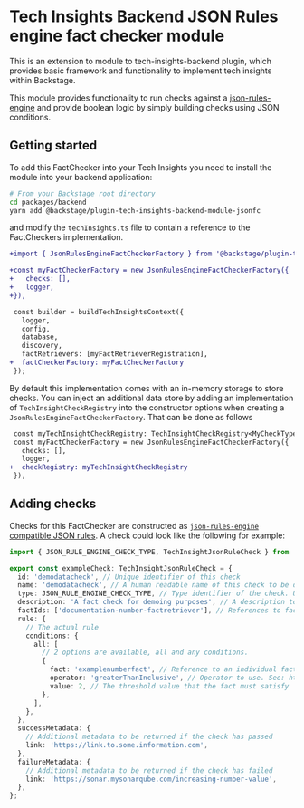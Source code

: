 # Tech Insights Backend JSON Rules engine fact checker module

This is an extension to module to tech-insights-backend plugin, which provides basic framework and functionality to implement tech insights within Backstage.

This module provides functionality to run checks against a [json-rules-engine](https://github.com/CacheControl/json-rules-engine) and provide boolean logic by simply building checks using JSON conditions.

## Getting started

To add this FactChecker into your Tech Insights you need to install the module into your backend application:

```bash
# From your Backstage root directory
cd packages/backend
yarn add @backstage/plugin-tech-insights-backend-module-jsonfc
```

and modify the `techInsights.ts` file to contain a reference to the FactCheckers implementation.

```diff
+import { JsonRulesEngineFactCheckerFactory } from '@backstage/plugin-tech-insights-backend-module-jsonfc';

+const myFactCheckerFactory = new JsonRulesEngineFactCheckerFactory({
+   checks: [],
+   logger,
+}),

 const builder = buildTechInsightsContext({
   logger,
   config,
   database,
   discovery,
   factRetrievers: [myFactRetrieverRegistration],
+  factCheckerFactory: myFactCheckerFactory
 });
```

By default this implementation comes with an in-memory storage to store checks. You can inject an additional data store by adding an implementation of `TechInsightCheckRegistry` into the constructor options when creating a `JsonRulesEngineFactCheckerFactory`. That can be done as follows

```diff
 const myTechInsightCheckRegistry: TechInsightCheckRegistry<MyCheckType> = // snip
 const myFactCheckerFactory = new JsonRulesEngineFactCheckerFactory({
   checks: [],
   logger,
+  checkRegistry: myTechInsightCheckRegistry
 }),

```

## Adding checks

Checks for this FactChecker are constructed as [`json-rules-engine` compatible JSON rules](https://github.com/CacheControl/json-rules-engine/blob/master/docs/rules.md#conditions). A check could look like the following for example:

```ts
import { JSON_RULE_ENGINE_CHECK_TYPE, TechInsightJsonRuleCheck } from '@backstage/plugin-tech-insights-backend-module-jsonfc';

export const exampleCheck: TechInsightJsonRuleCheck = {
  id: 'demodatacheck', // Unique identifier of this check
  name: 'demodatacheck', // A human readable name of this check to be displayed in the UI
  type: JSON_RULE_ENGINE_CHECK_TYPE, // Type identifier of the check. Used to run logic against, determine persistence option to use and render correct components on the UI
  description: 'A fact check for demoing purposes', // A description to be displayed in the UI
  factIds: ['documentation-number-factretriever'], // References to fact ids that this check uses. See documentation on FactRetrievers for more information on these
  rule: {
    // The actual rule
    conditions: {
      all: [
        // 2 options are available, all and any conditions.
        {
          fact: 'examplenumberfact', // Reference to an individual fact to check against
          operator: 'greaterThanInclusive', // Operator to use. See: https://github.com/CacheControl/json-rules-engine/blob/master/docs/rules.md#operators for more
          value: 2, // The threshold value that the fact must satisfy
        },
      ],
    },
  },
  successMetadata: {
    // Additional metadata to be returned if the check has passed
    link: 'https://link.to.some.information.com',
  },
  failureMetadata: {
    // Additional metadata to be returned if the check has failed
    link: 'https://sonar.mysonarqube.com/increasing-number-value',
  },
};
```
